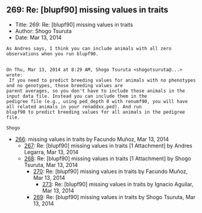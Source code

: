 ## 269: Re: [blupf90] missing values in traits

- Title: 269: Re: [blupf90] missing values in traits
- Author: Shogo Tsuruta
- Date: Mar 13, 2014
```
As Andres says, I think you can include animals with all zero observations when you run blupf90.


On Thu, Mar 13, 2014 at 8:29 AM, Shogo Tsuruta <shogotsuruta@...> wrote:
 If you need to predict breeding values for animals with no phenotypes and no genotypes, those breeding values are
parent averages, so you don't have to include those animals in the input data file. Instead you can include them in the
pedigree file (e.g., using ped_depth 0 with renumf90, you will have all related animals in your renaddxx.ped). And run
blupf90 to predict breeding values for all animals in the pedigree file.

Shogo
```

- [266](0266.md): missing values in traits by Facundo Muñoz, Mar 13, 2014
    - [267](0267.md): Re: [blupf90] missing values in traits [1 Attachment] by Andres Legarra, Mar 13, 2014
    - [268](0268.md): Re: [blupf90] missing values in traits [1 Attachment] by Shogo Tsuruta, Mar 13, 2014
        - [270](0270.md): Re: [blupf90] missing values in traits by Facundo Muñoz, Mar 13, 2014
            - [273](0273.md): Re: [blupf90] missing values in traits by Ignacio Aguilar, Mar 13, 2014
        - [269](0269.md): Re: [blupf90] missing values in traits by Shogo Tsuruta, Mar 13, 2014
